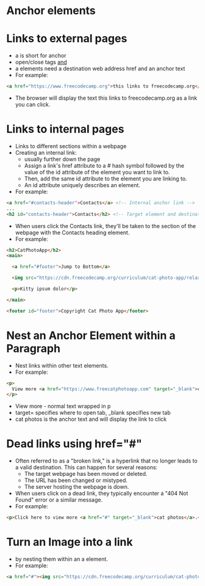 # Anchor elements

# Links to external pages
- a is short for anchor
- open/close tags <a href=""> and </a>
- a elements need a destination web address href and an anchor text
- For example:
```html
<a href="https://www.freecodecamp.org">this links to freecodecamp.org</a>
```
- The browser will display the text this links to freecodecamp.org as a link you can click.

# Links to internal pages
- Links to different sections within a webpage
- Creating an internal link:
	- usually further down the page
	- Assign a link's href attribute to a # hash symbol followed by the value of the id attribute of the element you want to link to.
	- Then, add the same id attribute to the element you are linking to.
	- An id attribute uniquely describes an element.
- For example:
```html
<a href="#contacts-header">Contacts</a> <!-- Internal anchor link -->
...
<h2 id="contacts-header">Contacts</h2> <!-- Target element and destination -->
```
- When users click the Contacts link, they'll be taken to the section of the webpage with the Contacts heading element.
- For example:
```html
<h2>CatPhotoApp</h2>
<main>

  <a href="#footer">Jump to Bottom</a>

  <img src="https://cdn.freecodecamp.org/curriculum/cat-photo-app/relaxing-cat.jpg" alt="A cute orange cat lying on its back.">

  <p>Kitty ipsum dolor</p>

</main>

<footer id="footer">Copyright Cat Photo App</footer>
```

# Nest an Anchor Element within a Paragraph
-  Nest links within other text elements.
- For example:
```html
<p>
  View more <a href="https://www.freecatphotoapp.com" target="_blank">cat photos</a>
</p>
```
- View more - normal text wrapped in p
- target= specifies where to open tab, _blank specifies new tab
- cat photos is the anchor text and will display the link to click


# Dead links using href="#"
- Often referred to as a "broken link," is a hyperlink that no longer leads to a valid destination. This can happen for several reasons:
	- The target webpage has been moved or deleted.
	- The URL has been changed or mistyped.
	- The server hosting the webpage is down.
- When users click on a dead link, they typically encounter a "404 Not Found" error or a similar message.
- For example:
```html
<p>Click here to view more <a href="#" target="_blank">cat photos</a>.</p>
```

# Turn an Image into a link
- by nesting them within an a element.
- For example:
```html
<a href="#"><img src="https://cdn.freecodecamp.org/curriculum/cat-photo-app/relaxing-cat.jpg" alt="A cute orange cat lying on its back."></a>
```

